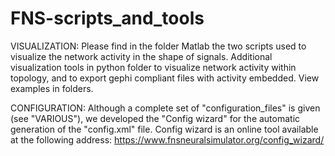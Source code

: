 # FNS-scripts_and_tools
VISUALIZATION:
Please find in the folder Matlab the two scripts used to visualize the network activity in the shape of signals. Additional visualization tools in python folder to visualize network activity within topology, and to export gephi compliant files with activity embedded. View examples in folders.  

CONFIGURATION:
Although a complete set of "configuration_files" is given (see "VARIOUS"), we developed the "Config wizard" for the automatic generation of the "config.xml" file. 
Config wizard is an online tool available at the following address:
https://www.fnsneuralsimulator.org/config_wizard/
